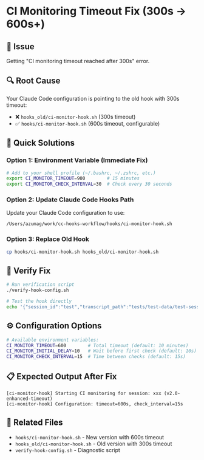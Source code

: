 # CI Monitoring Timeout Fix (300s → 600s+)

## 🚨 Issue
Getting "CI monitoring timeout reached after 300s" error.

## 🔍 Root Cause
Your Claude Code configuration is pointing to the old hook with 300s timeout:
- ❌ `hooks_old/ci-monitor-hook.sh` (300s timeout)
- ✅ `hooks/ci-monitor-hook.sh` (600s timeout, configurable)

## 🔧 Quick Solutions

### Option 1: Environment Variable (Immediate Fix)
```bash
# Add to your shell profile (~/.bashrc, ~/.zshrc, etc.)
export CI_MONITOR_TIMEOUT=900        # 15 minutes
export CI_MONITOR_CHECK_INTERVAL=30  # Check every 30 seconds
```

### Option 2: Update Claude Code Hooks Path
Update your Claude Code configuration to use:
```
/Users/azumag/work/cc-hooks-workflow/hooks/ci-monitor-hook.sh
```

### Option 3: Replace Old Hook
```bash
cp hooks/ci-monitor-hook.sh hooks_old/ci-monitor-hook.sh
```

## 🧪 Verify Fix
```bash
# Run verification script
./verify-hook-config.sh

# Test the hook directly
echo '{"session_id":"test","transcript_path":"tests/test-data/test-session.jsonl"}' | hooks/ci-monitor-hook.sh
```

## ⚙️ Configuration Options
```bash
# Available environment variables:
CI_MONITOR_TIMEOUT=600        # Total timeout (default: 10 minutes)
CI_MONITOR_INITIAL_DELAY=10   # Wait before first check (default: 10s)
CI_MONITOR_CHECK_INTERVAL=15  # Time between checks (default: 15s)
```

## 📋 Expected Output After Fix
```
[ci-monitor-hook] Starting CI monitoring for session: xxx (v2.0-enhanced-timeout)
[ci-monitor-hook] Configuration: timeout=600s, check_interval=15s
```

## 🔗 Related Files
- `hooks/ci-monitor-hook.sh` - New version with 600s timeout
- `hooks_old/ci-monitor-hook.sh` - Old version with 300s timeout  
- `verify-hook-config.sh` - Diagnostic script
